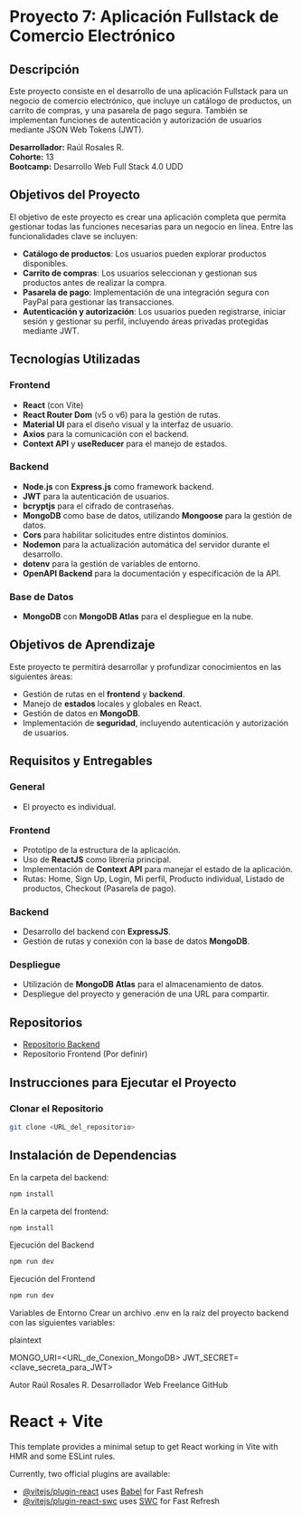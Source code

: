 # Proyecto 7: Aplicación Fullstack de Comercio Electrónico

## Descripción

Este proyecto consiste en el desarrollo de una aplicación Fullstack para un negocio de comercio electrónico, que incluye un catálogo de productos, un carrito de compras, y una pasarela de pago segura. También se implementan funciones de autenticación y autorización de usuarios mediante JSON Web Tokens (JWT).

**Desarrollador:** Raúl Rosales R.  
**Cohorte:** 13  
**Bootcamp:** Desarrollo Web Full Stack 4.0 UDD

## Objetivos del Proyecto

El objetivo de este proyecto es crear una aplicación completa que permita gestionar todas las funciones necesarias para un negocio en línea. Entre las funcionalidades clave se incluyen:

- **Catálogo de productos**: Los usuarios pueden explorar productos disponibles.
- **Carrito de compras**: Los usuarios seleccionan y gestionan sus productos antes de realizar la compra.
- **Pasarela de pago**: Implementación de una integración segura con PayPal para gestionar las transacciones.
- **Autenticación y autorización**: Los usuarios pueden registrarse, iniciar sesión y gestionar su perfil, incluyendo áreas privadas protegidas mediante JWT.

## Tecnologías Utilizadas

### Frontend

- **React** (con Vite)
- **React Router Dom** (v5 o v6) para la gestión de rutas.
- **Material UI** para el diseño visual y la interfaz de usuario.
- **Axios** para la comunicación con el backend.
- **Context API** y **useReducer** para el manejo de estados.

### Backend

- **Node.js** con **Express.js** como framework backend.
- **JWT** para la autenticación de usuarios.
- **bcryptjs** para el cifrado de contraseñas.
- **MongoDB** como base de datos, utilizando **Mongoose** para la gestión de datos.
- **Cors** para habilitar solicitudes entre distintos dominios.
- **Nodemon** para la actualización automática del servidor durante el desarrollo.
- **dotenv** para la gestión de variables de entorno.
- **OpenAPI Backend** para la documentación y especificación de la API.

### Base de Datos

- **MongoDB** con **MongoDB Atlas** para el despliegue en la nube.

## Objetivos de Aprendizaje

Este proyecto te permitirá desarrollar y profundizar conocimientos en las siguientes áreas:

- Gestión de rutas en el **frontend** y **backend**.
- Manejo de **estados** locales y globales en React.
- Gestión de datos en **MongoDB**.
- Implementación de **seguridad**, incluyendo autenticación y autorización de usuarios.

## Requisitos y Entregables

### General
- El proyecto es individual.

### Frontend
- Prototipo de la estructura de la aplicación.
- Uso de **ReactJS** como librería principal.
- Implementación de **Context API** para manejar el estado de la aplicación.
- Rutas: Home, Sign Up, Login, Mi perfil, Producto individual, Listado de productos, Checkout (Pasarela de pago).

### Backend
- Desarrollo del backend con **ExpressJS**.
- Gestión de rutas y conexión con la base de datos **MongoDB**.

### Despliegue
- Utilización de **MongoDB Atlas** para el almacenamiento de datos.
- Despliegue del proyecto y generación de una URL para compartir.

## Repositorios

- [Repositorio Backend](https://github.com/Artenlaclase/Proyecto-6-Aplicaci-nBakendMongoDBNodeJs)
- Repositorio Frontend (Por definir)

## Instrucciones para Ejecutar el Proyecto

### Clonar el Repositorio
```bash
git clone <URL_del_repositorio>
```
## Instalación de Dependencias

En la carpeta del backend:
```bash
npm install
```
En la carpeta del frontend:
```bash
npm install
```
Ejecución del Backend
```bash
npm run dev
```
Ejecución del Frontend
```bash
npm run dev
```

Variables de Entorno
Crear un archivo .env en la raíz del proyecto backend con las siguientes variables:

plaintext

MONGO_URI=<URL_de_Conexion_MongoDB>
JWT_SECRET=<clave_secreta_para_JWT>



Autor
Raúl Rosales R.
Desarrollador Web Freelance
GitHub

# React + Vite

This template provides a minimal setup to get React working in Vite with HMR and some ESLint rules.

Currently, two official plugins are available:

- [@vitejs/plugin-react](https://github.com/vitejs/vite-plugin-react/blob/main/packages/plugin-react/README.md) uses [Babel](https://babeljs.io/) for Fast Refresh
- [@vitejs/plugin-react-swc](https://github.com/vitejs/vite-plugin-react-swc) uses [SWC](https://swc.rs/) for Fast Refresh
